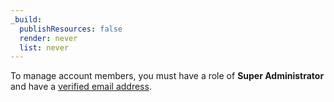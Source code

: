 ```yaml
---
_build:
  publishResources: false
  render: never
  list: never
---
```


To manage account members, you must have a role of **Super Administrator** and have a [verified email address](/fundamentals/setup/account-setup/verify-email-address/).